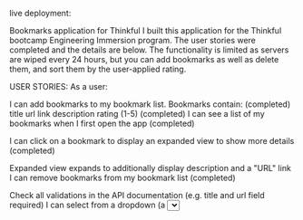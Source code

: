 live deployment:


Bookmarks application for Thinkful
I built this application for the Thinkful bootcamp Engineering Immersion program.
The user stories were completed and the details are below.
The functionality is limited as servers are wiped every 24 hours, but you can add bookmarks as well as delete them, and sort them by the user-applied rating.


USER STORIES:
As a user:

I can add bookmarks to my bookmark list. Bookmarks contain:
(completed)
title
url link
description
rating (1-5)
(completed)
I can see a list of my bookmarks when I first open the app
(completed)


I can click on a bookmark to display an expanded view to show more details
(completed)

Expanded view expands to additionally display description and a "URL" link
I can remove bookmarks from my bookmark list
(completed)


Check all validations in the API documentation (e.g. title and url field required)
I can select from a dropdown (a <select> element) a "minimum rating" to filter the list by all bookmarks rated at or above the chosen selection
(completed, the dropdown menu filters the displayed bookmarks by minimum rating)
